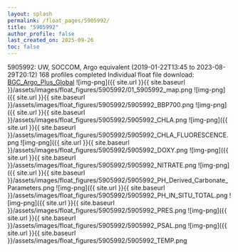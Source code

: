 ```yaml
---
layout: splash
permalink: /float_pages/5905992/
title: "5905992"
author_profile: false
last_created_on: 2025-09-26
toc: false
---
```

 
5905992: UW, SOCCOM, Argo equivalent (2019-01-22T13:45 to 2023-08-29T20:12)
168 profiles completed
Individual float file download: [BGC_Argo_Plus_Global](https://ftp.soest.hawaii.edu/bgc_argo_plus/Individual_Floats/outliers_removed/5905992_Sprof_processed.nc)
![img-png]({{ site.url }}{{ site.baseurl }}/assets/images/float_figures/5905992/01_5905992_map.png
![img-png]({{ site.url }}{{ site.baseurl }}/assets/images/float_figures/5905992/5905992_BBP700.png
![img-png]({{ site.url }}{{ site.baseurl }}/assets/images/float_figures/5905992/5905992_CHLA.png
![img-png]({{ site.url }}{{ site.baseurl }}/assets/images/float_figures/5905992/5905992_CHLA_FLUORESCENCE.png
![img-png]({{ site.url }}{{ site.baseurl }}/assets/images/float_figures/5905992/5905992_DOXY.png
![img-png]({{ site.url }}{{ site.baseurl }}/assets/images/float_figures/5905992/5905992_NITRATE.png
![img-png]({{ site.url }}{{ site.baseurl }}/assets/images/float_figures/5905992/5905992_PH_Derived_Carbonate_Parameters.png
![img-png]({{ site.url }}{{ site.baseurl }}/assets/images/float_figures/5905992/5905992_PH_IN_SITU_TOTAL.png
![img-png]({{ site.url }}{{ site.baseurl }}/assets/images/float_figures/5905992/5905992_PRES.png
![img-png]({{ site.url }}{{ site.baseurl }}/assets/images/float_figures/5905992/5905992_PSAL.png
![img-png]({{ site.url }}{{ site.baseurl }}/assets/images/float_figures/5905992/5905992_TEMP.png
